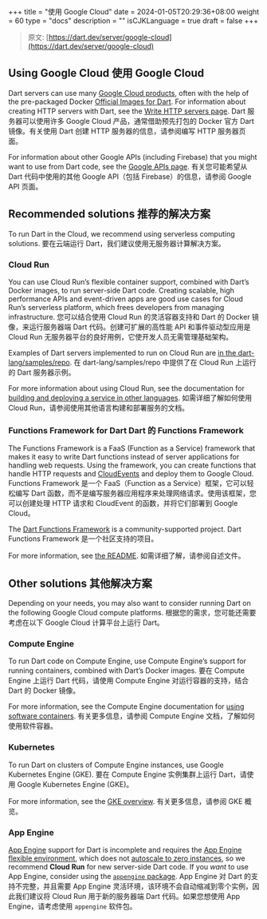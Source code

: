+++
title = "使用 Google Cloud"
date = 2024-01-05T20:29:36+08:00
weight = 60
type = "docs"
description = ""
isCJKLanguage = true
draft = false
+++

> 原文: [https://dart.dev/server/google-cloud](https://dart.dev/server/google-cloud)

## Using Google Cloud 使用 Google Cloud

Dart servers can use many [Google Cloud products](https://cloud.google.com/products), often with the help of the pre-packaged Docker [Official Images for Dart](https://hub.docker.com/_/dart). For information about creating HTTP servers with Dart, see the [Write HTTP servers page](https://dart.dev/tutorials/server/httpserver).
Dart 服务器可以使用许多 Google Cloud 产品，通常借助预先打包的 Docker 官方 Dart 镜像。有关使用 Dart 创建 HTTP 服务器的信息，请参阅编写 HTTP 服务器页面。

For information about other Google APIs (including Firebase) that you might want to use from Dart code, see the [Google APIs page](https://dart.dev/guides/google-apis).
有关您可能希望从 Dart 代码中使用的其他 Google API（包括 Firebase）的信息，请参阅 Google API 页面。

## Recommended solutions 推荐的解决方案

To run Dart in the Cloud, we recommend using serverless computing solutions.
要在云端运行 Dart，我们建议使用无服务器计算解决方案。

### Cloud Run

You can use Cloud Run’s flexible container support, combined with Dart’s Docker images, to run server-side Dart code. Creating scalable, high performance APIs and event-driven apps are good use cases for Cloud Run’s serverless platform, which frees developers from managing infrastructure.
您可以结合使用 Cloud Run 的灵活容器支持和 Dart 的 Docker 镜像，来运行服务器端 Dart 代码。创建可扩展的高性能 API 和事件驱动型应用是 Cloud Run 无服务器平台的良好用例，它使开发人员无需管理基础架构。

Examples of Dart servers implemented to run on Cloud Run are [in the dart-lang/samples/repo](https://github.com/dart-lang/samples/tree/main/server).
在 dart-lang/samples/repo 中提供了在 Cloud Run 上运行的 Dart 服务器示例。

For more information about using Cloud Run, see the documentation for [building and deploying a service in other languages](https://cloud.google.com/run/docs/quickstarts/build-and-deploy/other).
如需详细了解如何使用 Cloud Run，请参阅使用其他语言构建和部署服务的文档。

### Functions Framework for Dart Dart 的 Functions Framework

The Functions Framework is a FaaS (Function as a Service) framework that makes it easy to write Dart functions instead of server applications for handling web requests. Using the framework, you can create functions that handle HTTP requests and [CloudEvents](https://cloudevents.io/) and deploy them to Google Cloud.
Functions Framework 是一个 FaaS（Function as a Service）框架，它可以轻松编写 Dart 函数，而不是编写服务器应用程序来处理网络请求。使用该框架，您可以创建处理 HTTP 请求和 CloudEvent 的函数，并将它们部署到 Google Cloud。

The [Dart Functions Framework](https://pub.dev/packages/functions_framework) is a community-supported project.
Dart Functions Framework 是一个社区支持的项目。

For more information, see [the README](https://github.com/GoogleCloudPlatform/functions-framework-dart/blob/main/docs/README.md).
如需详细了解，请参阅自述文件。

## Other solutions 其他解决方案

Depending on your needs, you may also want to consider running Dart on the following Google Cloud compute platforms.
根据您的需求，您可能还需要考虑在以下 Google Cloud 计算平台上运行 Dart。

### Compute Engine

To run Dart code on Compute Engine, use Compute Engine’s support for running containers, combined with Dart’s Docker images.
要在 Compute Engine 上运行 Dart 代码，请使用 Compute Engine 对运行容器的支持，结合 Dart 的 Docker 镜像。

For more information, see the Compute Engine documentation for [using software containers](https://cloud.google.com/compute/docs/containers).
有关更多信息，请参阅 Compute Engine 文档，了解如何使用软件容器。

### Kubernetes

To run Dart on clusters of Compute Engine instances, use Google Kubernetes Engine (GKE).
要在 Compute Engine 实例集群上运行 Dart，请使用 Google Kubernetes Engine (GKE)。

For more information, see the [GKE overview](https://cloud.google.com/kubernetes-engine/docs/concepts/kubernetes-engine-overview).
有关更多信息，请参阅 GKE 概览。

### App Engine

[App Engine](https://cloud.google.com/appengine) support for Dart is incomplete and requires the [App Engine flexible environment](https://cloud.google.com/appengine/docs/flexible), which does not [autoscale to zero instances](https://cloud.google.com/run/docs/about-instance-autoscaling), so we recommend **Cloud Run** for new server-side Dart code. If you *want* to use App Engine, consider using the [`appengine` package](https://pub.dev/packages/appengine).
App Engine 对 Dart 的支持不完整，并且需要 App Engine 灵活环境，该环境不会自动缩减到零个实例，因此我们建议将 Cloud Run 用于新的服务器端 Dart 代码。如果您想使用 App Engine，请考虑使用 `appengine` 软件包。
